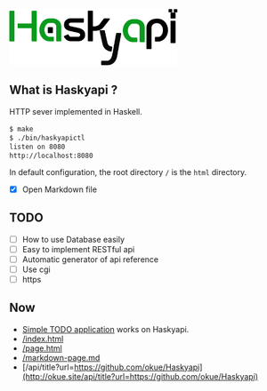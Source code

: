 <img src="https://raw.githubusercontent.com/okue/Haskyapi/master/html/img/logo.png" width="60%">

## What is Haskyapi ?

HTTP sever implemented in Haskell.

```
$ make
$ ./bin/haskyapictl
listen on 8080
http://localhost:8080
```

In default configuration, the root directory `/` is the `html` directory.

- [x] Open Markdown file

## TODO

- [ ] How to use Database easily
- [ ] Easy to implement RESTful api
- [ ] Automatic generator of api reference
- [ ] Use cgi
- [ ] https

## Now

- [Simple TODO application](http://okue.site/v2/ftodo/) works on Haskyapi.
- [/index.html](http://okue.site/)
- [/page.html](http://okue.site/page.html)
- [/markdown-page.md](http://okue.site/markdown-page.md)
- [/api/title?url=https://github.com/okue/Haskyapi](http://okue.site/api/title?url=https://github.com/okue/Haskyapi)
